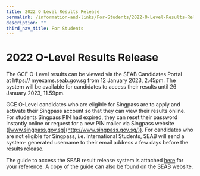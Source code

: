 ```yaml
---
title: 2022 O Level Results Release
permalink: /information-and-links/For-Students/2022-O-Level-Results-Release/
description: ""
third_nav_title: For Students
---
```





2022 O-Level Results Release
============================

The GCE O-Level results can be viewed via the SEAB Candidates Portal at https:// myexams.seab.gov.sg from 12 January 2023, 2.45pm. The system will be available for candidates to access their results until 26 January 2023, 11.59pm.

  

GCE O-Level candidates who are eligible for Singpass are to apply and activate their Singpass account so that they can view their results online. For students Singpass PIN had expired, they can reset their password instantly online or request for a new PIN mailer via Singpass website ([www.singpass.gov.sg](http://www.singpass.gov.sg/)). For candidates who are not eligible for Singpass, i.e. International Students, SEAB will send a system- generated username to their email address a few days before the results release.

  

The guide to access the SEAB result release system is attached [here](/files/CP%20User%20Guide%20-%20GCE%20Schools.pdf) for your reference. A copy of the guide can also be found on the SEAB website.